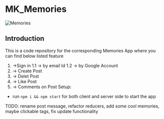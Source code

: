 # MK_Memories

![Memories](https://i.ibb.co/Z8Y0CJv/Screenshot-2020-10-30-at-11-10-04.png)

## Introduction
This is a code repository for the corresponding Memories App where you can find below listed feature
1. ->Sign in
    1.1 -> by email Id
    1.2 -> by Google Account
2. -> Create Post
3. -> Delet Post
4. -> Like Post
5. -> Comments on Post
Setup:
- run ```npm i && npm start``` for both client and server side to start the app

TODO: rename post message, refactor reducers, add some cool memories, maybe clickable tags, fix update functionality
